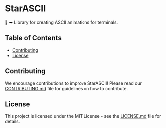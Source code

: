 # StarASCII

🧩 ➥ Library for creating ASCII animations for terminals.

## Table of Contents

- [Contributing](#contributing)
- [License](#license)

## Contributing

We encourage contributions to improve StarASCII! Please read our [CONTRIBUTING.md](./.github/CONTRIBUTING.md) file for guidelines on how to contribute.

## License

This project is licensed under the MIT License - see the [LICENSE.md](./LICENSE) file for details.
